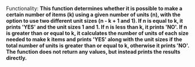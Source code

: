 Functionality: **This function determines whether it is possible to make a certain number of items (k) using a given number of units (n), with the option to use two different unit sizes (n - k + 1 and 1). If n is equal to k, it prints 'YES' and the unit sizes 1 and 1. If n is less than k, it prints 'NO'. If n is greater than or equal to k, it calculates the number of units of each size needed to make k items and prints 'YES' along with the unit sizes if the total number of units is greater than or equal to k, otherwise it prints 'NO'. The function does not return any values, but instead prints the results directly.**